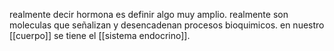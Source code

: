 realmente decir hormona es definir algo muy amplio. realmente son moleculas que señalizan y desencadenan procesos bioquimicos. en nuestro [[cuerpo]] se tiene el [[sistema endocrino]].

